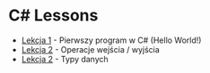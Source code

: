 # C# Lessons
- [Lekcja 1](Lesson%201) - Pierwszy program w C# (Hello World!)
- [Lekcja 2](Lesson%202) - Operacje wejścia / wyjścia
- [Lekcja 2](Lesson%203) - Typy danych


